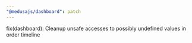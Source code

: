 ```yaml
---
"@medusajs/dashboard": patch
---
```


fix(dashboard): Cleanup unsafe accesses to possibly undefined values in order timeline
